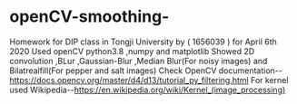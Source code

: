 # openCV-smoothing-
Homework for DIP class in Tongji University by ( 1656039 ) for April 6th 2020
Used openCV python3.8 ,numpy and matplotlib
Showed 2D convolution ,BLur ,Gaussian-Blur ,Median Blur(For noisy images) and Bilatrealfill(For pepper and salt images)
Check OpenCV documentation--https://docs.opencv.org/master/d4/d13/tutorial_py_filtering.html
For kernel used Wikipedia--https://en.wikipedia.org/wiki/Kernel_(image_processing)



